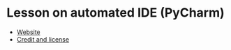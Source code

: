 

# Lesson on automated IDE (PyCharm)

- [Website](https://coderefinery.github.io/IDEs/)
- [Credit and license](https://coderefinery.github.io/IDEs/license/)